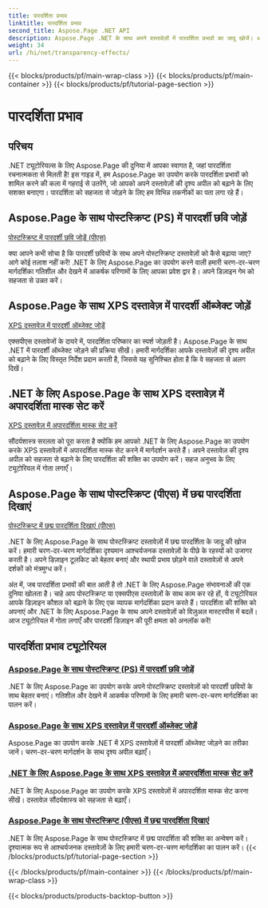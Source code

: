 ```yaml
---
title: पारदर्शिता प्रभाव
linktitle: पारदर्शिता प्रभाव
second_title: Aspose.Page .NET API
description: Aspose.Page .NET के साथ अपने दस्तावेज़ों में पारदर्शिता प्रभावों का जादू खोजें। आश्चर्यजनक दृश्य संवर्द्धन के लिए चरण-दर-चरण ट्यूटोरियल के साथ अपने डिज़ाइन को उन्नत करें।
weight: 34
url: /hi/net/transparency-effects/
---
```


{{< blocks/products/pf/main-wrap-class >}}
{{< blocks/products/pf/main-container >}}
{{< blocks/products/pf/tutorial-page-section >}}

# पारदर्शिता प्रभाव


## परिचय

.NET ट्यूटोरियल्स के लिए Aspose.Page की दुनिया में आपका स्वागत है, जहां पारदर्शिता रचनात्मकता से मिलती है! इस गाइड में, हम Aspose.Page का उपयोग करके पारदर्शिता प्रभावों को शामिल करने की कला में गहराई से उतरेंगे, जो आपको अपने दस्तावेज़ों की दृश्य अपील को बढ़ाने के लिए सशक्त बनाएगा। पारदर्शिता को सहजता से जोड़ने के लिए हम विभिन्न तकनीकों का पता लगा रहे हैं।

## Aspose.Page के साथ पोस्टस्क्रिप्ट (PS) में पारदर्शी छवि जोड़ें
[पोस्टस्क्रिप्ट में पारदर्शी छवि जोड़ें (पीएस)](./add-transparent-image-to-postscript-ps/)

क्या आपने कभी सोचा है कि पारदर्शी छवियों के साथ अपने पोस्टस्क्रिप्ट दस्तावेज़ों को कैसे बढ़ाया जाए? आगे कोई तलाश नहीं करें! .NET के लिए Aspose.Page का उपयोग करने वाली हमारी चरण-दर-चरण मार्गदर्शिका गतिशील और देखने में आकर्षक परिणामों के लिए आपका प्रवेश द्वार है। अपने डिज़ाइन गेम को सहजता से उन्नत करें।

## Aspose.Page के साथ XPS दस्तावेज़ में पारदर्शी ऑब्जेक्ट जोड़ें
[XPS दस्तावेज़ में पारदर्शी ऑब्जेक्ट जोड़ें](./add-transparent-object-to-xps-document/)

एक्सपीएस दस्तावेजों के दायरे में, पारदर्शिता परिष्कार का स्पर्श जोड़ती है। Aspose.Page के साथ .NET में पारदर्शी ऑब्जेक्ट जोड़ने की प्रक्रिया सीखें। हमारी मार्गदर्शिका आपके दस्तावेज़ों की दृश्य अपील को बढ़ाने के लिए विस्तृत निर्देश प्रदान करती है, जिससे यह सुनिश्चित होता है कि वे सहजता से अलग दिखें।

## .NET के लिए Aspose.Page के साथ XPS दस्तावेज़ में अपारदर्शिता मास्क सेट करें
[XPS दस्तावेज़ में अपारदर्शिता मास्क सेट करें](./set-opacity-mask-in-xps-document/)

सौंदर्यशास्त्र सरलता को पूरा करता है क्योंकि हम आपको .NET के लिए Aspose.Page का उपयोग करके XPS दस्तावेज़ों में अपारदर्शिता मास्क सेट करने में मार्गदर्शन करते हैं। अपने दस्तावेज़ की दृश्य अपील को सहजता से बढ़ाने के लिए पारदर्शिता की शक्ति का उपयोग करें। सहज अनुभव के लिए ट्यूटोरियल में गोता लगाएँ।

## Aspose.Page के साथ पोस्टस्क्रिप्ट (पीएस) में छद्म पारदर्शिता दिखाएं
[पोस्टस्क्रिप्ट में छद्म पारदर्शिता दिखाएं (पीएस)](./show-pseudo-transparency-in-postscript-ps/)

.NET के लिए Aspose.Page के साथ पोस्टस्क्रिप्ट दस्तावेज़ों में छद्म पारदर्शिता के जादू की खोज करें। हमारी चरण-दर-चरण मार्गदर्शिका दृश्यमान आश्चर्यजनक दस्तावेज़ों के पीछे के रहस्यों को उजागर करती है। अपने डिज़ाइन टूलकिट को बेहतर बनाएं और स्थायी प्रभाव छोड़ने वाले दस्तावेज़ों से अपने दर्शकों को मंत्रमुग्ध करें।

अंत में, जब पारदर्शिता प्रभावों की बात आती है तो .NET के लिए Aspose.Page संभावनाओं की एक दुनिया खोलता है। चाहे आप पोस्टस्क्रिप्ट या एक्सपीएस दस्तावेज़ों के साथ काम कर रहे हों, ये ट्यूटोरियल आपके डिज़ाइन कौशल को बढ़ाने के लिए एक व्यापक मार्गदर्शिका प्रदान करते हैं। पारदर्शिता की शक्ति को अपनाएं और .NET के लिए Aspose.Page के साथ अपने दस्तावेज़ों को विज़ुअल मास्टरपीस में बदलें। आज ट्यूटोरियल में गोता लगाएँ और पारदर्शी डिज़ाइन की पूरी क्षमता को अनलॉक करें!
## पारदर्शिता प्रभाव ट्यूटोरियल
### [Aspose.Page के साथ पोस्टस्क्रिप्ट (PS) में पारदर्शी छवि जोड़ें](./add-transparent-image-to-postscript-ps/)
.NET के लिए Aspose.Page का उपयोग करके अपने पोस्टस्क्रिप्ट दस्तावेज़ों को पारदर्शी छवियों के साथ बेहतर बनाएं। गतिशील और देखने में आकर्षक परिणामों के लिए हमारी चरण-दर-चरण मार्गदर्शिका का पालन करें।
### [Aspose.Page के साथ XPS दस्तावेज़ में पारदर्शी ऑब्जेक्ट जोड़ें](./add-transparent-object-to-xps-document/)
Aspose.Page का उपयोग करके .NET में XPS दस्तावेज़ों में पारदर्शी ऑब्जेक्ट जोड़ने का तरीका जानें। चरण-दर-चरण मार्गदर्शन के साथ दृश्य अपील बढ़ाएँ।
### [.NET के लिए Aspose.Page के साथ XPS दस्तावेज़ में अपारदर्शिता मास्क सेट करें](./set-opacity-mask-in-xps-document/)
.NET के लिए Aspose.Page का उपयोग करके XPS दस्तावेज़ों में अपारदर्शिता मास्क सेट करना सीखें। दस्तावेज़ सौंदर्यशास्त्र को सहजता से बढ़ाएँ।
### [Aspose.Page के साथ पोस्टस्क्रिप्ट (पीएस) में छद्म पारदर्शिता दिखाएं](./show-pseudo-transparency-in-postscript-ps/)
.NET के लिए Aspose.Page के साथ पोस्टस्क्रिप्ट में छद्म पारदर्शिता की शक्ति का अन्वेषण करें। दृश्यात्मक रूप से आश्चर्यजनक दस्तावेज़ों के लिए हमारी चरण-दर-चरण मार्गदर्शिका का पालन करें।
{{< /blocks/products/pf/tutorial-page-section >}}

{{< /blocks/products/pf/main-container >}}
{{< /blocks/products/pf/main-wrap-class >}}

{{< blocks/products/products-backtop-button >}}
